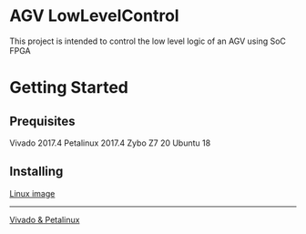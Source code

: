 # AGV LowLevelControl 
This project is intended to control the low level logic of an AGV using SoC FPGA

# Getting Started 
## Prequisites 
Vivado 2017.4
Petalinux 2017.4 
Zybo Z7 20
Ubuntu 18
## Installing 
[Linux image](https://github.com/marckri/Fpga-Workshop/blob/master/doc/petalinux.md)

----
[Vivado & Petalinux](https://github.com/marckri/Fpga-Workshop/blob/master/doc/petalinux.md)
